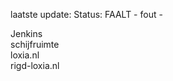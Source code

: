 laatste update: 
Status: FAALT - fout - 
<div class="service R">Jenkins</div><div class="service R">schijfruimte</div><div class="service G">loxia.nl</div><div class="service R">rigd-loxia.nl</div>